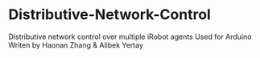# Distributive-Network-Control
Distributive network control over multiple iRobot agents
Used for Arduino
Writen by Haonan Zhang & Alibek Yertay 

